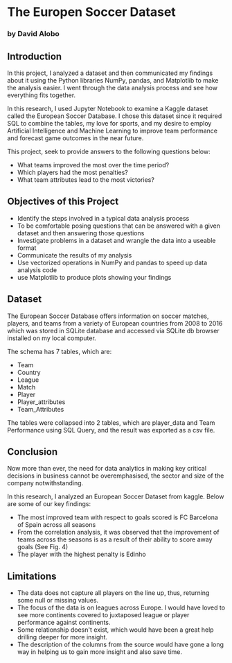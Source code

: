 # The Europen Soccer Dataset
### by David Alobo
## Introduction

In this project, I analyzed a dataset and then communicated my findings about it using the Python libraries NumPy, pandas, and Matplotlib to make the analysis easier. I went through the data analysis process and see how everything fits together.

In this research, I used Jupyter Notebook to examine a Kaggle dataset called the European Soccer Database. I chose this dataset since it required SQL to combine the tables, my love for sports, and my desire to employ Artificial Intelligence and Machine Learning to improve team performance and forecast game outcomes in the near future.

This project, seek to provide answers to the following questions below:

- What teams improved the most over the time period? 
- Which players had the most penalties? 
- What team attributes lead to the most victories?

## Objectives of this Project

- Identify the steps involved in a typical data analysis process
- To be comfortable posing questions that can be answered with a given dataset and then answering those questions
- Investigate problems in a dataset and wrangle the data into a useable format
- Communicate the results of my analysis
- Use vectorized operations in NumPy and pandas to speed up data analysis code
- use Matplotlib to produce plots showing your findings

## Dataset

The European Soccer Database offers information on soccer matches, players, and teams from a variety of European countries from 2008 to 2016 which was stored in SQLite database and accessed via SQLite db browser installed on my local computer.

The schema has 7 tables, which are:

- Team 
- Country
- League
- Match
- Player
- Player_attributes
- Team_Attributes

The tables were collapsed into 2 tables, which are player_data and Team Performance using SQL Query, and the result was exported as a csv file.

## Conclusion

Now more than ever, the need for data analytics in making key critical decisions in business cannot be overemphasised, the sector and size of the company notwithstanding.

In this research, I analyzed an European Soccer Dataset from kaggle. Below are some of our key findings:

- The most improved team with respect to goals scored is FC Barcelona of Spain across all seasons
- From the correlation analysis, it was observed that the improvement of teams across the seasons is as a result of their ability to score away goals (See Fig. 4)
- The player with the highest penalty is Edinho

## Limitations

- The data does not capture all players on the line up, thus, returning some null or missing values.
- The focus of the data is on leagues across Europe. I would have loved to see more continents covered to juxtaposed league or player performance against continents.
- Some relationship doesn't exist, which would have been a great help drilling deeper for more insight.
- The description of the columns from the source would have gone a long way in helping us to gain more insight and also save time.
